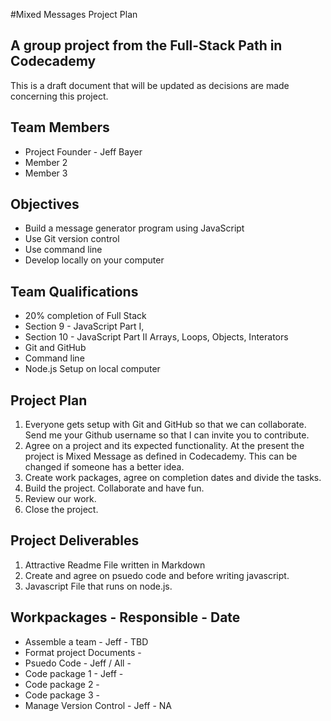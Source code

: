 #Mixed Messages Project Plan
## A group project from the Full-Stack Path in Codecademy

This is a draft document that will be updated as decisions are made concerning this project.

## Team Members
* Project Founder - Jeff Bayer
* Member 2
* Member 3

## Objectives
* Build a message generator program using JavaScript
* Use Git version control
* Use command line
* Develop locally on your computer

## Team Qualifications
* 20% completion of Full Stack
* Section 9 - JavaScript Part I,
* Section 10 - JavaScript Part II Arrays, Loops, Objects, Interators
* Git and GitHub
* Command line
* Node.js Setup on local computer

## Project Plan
1. Everyone gets setup with Git and GitHub so that we can collaborate. Send me your Github username so that I can invite you to contribute.
2. Agree on a project and its expected functionality. At the present the project is Mixed Message as defined in Codecademy. This can be changed if someone has a better idea.
3. Create work packages, agree on completion dates and divide the tasks.
4. Build the project. Collaborate and have fun.
5. Review our work.
6. Close the project.

## Project Deliverables
1. Attractive Readme File written in Markdown
2. Create and agree on psuedo code and before writing javascript.
3. Javascript File that runs on node.js.

## Workpackages - Responsible - Date
* Assemble a team - Jeff - TBD
* Format project Documents - 
* Psuedo Code - Jeff / All -
* Code package 1 - Jeff -
* Code package 2 - 
* Code package 3 -
* Manage Version Control - Jeff - NA
